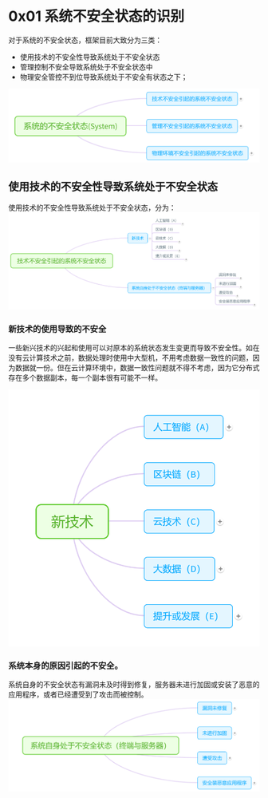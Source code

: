 # 0x01 系统不安全状态的识别

对于系统的不安全状态，框架目前大致分为三类：

* 使用技术的不安全性导致系统处于不安全状态
* 管理控制不安全导致系统处于不安全状态中
* 物理安全管控不到位导致系统处于不安全有状态之下；

![系统的不安全](0x01%20系统不安全状态的识别.resource/%E7%B3%BB%E7%BB%9F%E7%9A%84%E4%B8%8D%E5%AE%89%E5%85%A8.png)

## 使用技术的不安全性导致系统处于不安全状态

使用技术的不安全性导致系统处于不安全状态，分为：
![技术不安全引起的系统不安全状态](0x01%20系统不安全状态的识别.resource/%E6%8A%80%E6%9C%AF%E4%B8%8D%E5%AE%89%E5%85%A8%E5%BC%95%E8%B5%B7%E7%9A%84%E7%B3%BB%E7%BB%9F%E4%B8%8D%E5%AE%89%E5%85%A8%E7%8A%B6%E6%80%81.png)

### 新技术的使用导致的不安全

一些新兴技术的兴起和使用可以对原本的系统状态发生变更而导致不安全性。如在没有云计算技术之前，数据处理时使用中大型机，不用考虑数据一致性的问题，因为数据就一份。但在云计算环境中，数据一致性问题就不得不考虑，因为它分布式存在多个数据副本，每一个副本很有可能不一样。

![新技术](0x01%20系统不安全状态的识别.resource/%E6%96%B0%E6%8A%80%E6%9C%AF.png)

### 系统本身的原因引起的不安全。

系统自身的不安全状态有漏洞未及时得到修复，服务器未进行加固或安装了恶意的应用程序，或者已经遭受到了攻击而被控制。
![系统自身不安全](0x01%20系统不安全状态的识别.resource/%E7%B3%BB%E7%BB%9F%E8%87%AA%E8%BA%AB%E4%B8%8D%E5%AE%89%E5%85%A8.png)
